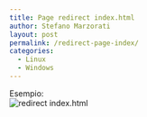 ```yaml
---
title: Page redirect index.html
author: Stefano Marzorati
layout: post
permalink: /redirect-page-index/
categories:
  - Linux
  - Windows
---
```

Esempio:   
![redirect index.html](https://farm9.staticflickr.com/8786/17137673405_28923d9f45_o.png)
